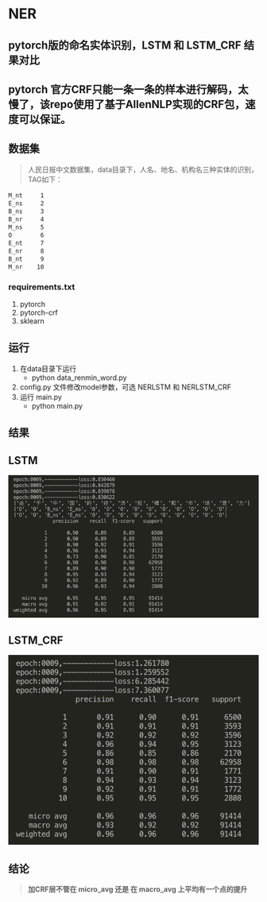 # NER
## pytorch版的命名实体识别，LSTM 和 LSTM_CRF 结果对比
## pytorch 官方CRF只能一条一条的样本进行解码，太慢了，该repo使用了基于AllenNLP实现的CRF包，速度可以保证。

## 数据集
> 人民日报中文数据集，data目录下，人名、地名、机构名三种实体的识别，TAG如下：
```
M_nt     1
E_ns     2
B_ns     3
B_nr     4
M_ns     5
O        6
E_nt     7
E_nr     8
B_nt     9
M_nr    10
```

### requirements.txt
1. pytorch
2. pytorch-crf
3. sklearn

## 运行
1. 在data目录下运行  
    + python data_renmin_word.py
2. config.py 文件修改model参数，可选 NERLSTM 和 NERLSTM_CRF
3. 运行 main.py  
    + python main.py

## 结果
## LSTM

![lstm](image/lstm.png)

## LSTM_CRF

![lstm_crf](image/lstm_crf.png)


## 结论

> **加CRF层不管在 micro_avg 还是 在 macro_avg 上平均有一个点的提升**
